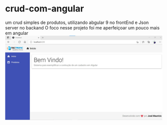 # crud-com-angular
um crud simples de produtos, utilizando abgular 9  no frontEnd e Json server no backand
O foco nesse projeto foi me aperfeiçoar um pouco mais em angular
![What is this](home.jpg)
